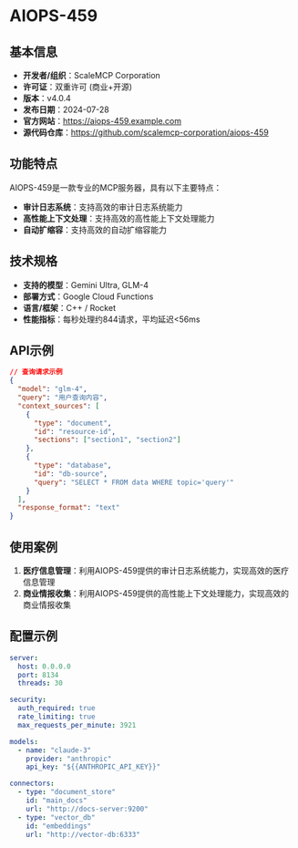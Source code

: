 # AIOPS-459

## 基本信息

- **开发者/组织**：ScaleMCP Corporation
- **许可证**：双重许可 (商业+开源)
- **版本**：v4.0.4
- **发布日期**：2024-07-28
- **官方网站**：https://aiops-459.example.com
- **源代码仓库**：https://github.com/scalemcp-corporation/aiops-459

## 功能特点

AIOPS-459是一款专业的MCP服务器，具有以下主要特点：

- **审计日志系统**：支持高效的审计日志系统能力
- **高性能上下文处理**：支持高效的高性能上下文处理能力
- **自动扩缩容**：支持高效的自动扩缩容能力


## 技术规格

- **支持的模型**：Gemini Ultra, GLM-4
- **部署方式**：Google Cloud Functions
- **语言/框架**：C++ / Rocket
- **性能指标**：每秒处理约844请求，平均延迟<56ms

## API示例

```json
// 查询请求示例
{
  "model": "glm-4",
  "query": "用户查询内容",
  "context_sources": [
    {
      "type": "document",
      "id": "resource-id",
      "sections": ["section1", "section2"]
    },
    {
      "type": "database",
      "id": "db-source",
      "query": "SELECT * FROM data WHERE topic='query'"
    }
  ],
  "response_format": "text"
}
```

## 使用案例

1. **医疗信息管理**：利用AIOPS-459提供的审计日志系统能力，实现高效的医疗信息管理
2. **商业情报收集**：利用AIOPS-459提供的高性能上下文处理能力，实现高效的商业情报收集


## 配置示例

```yaml
server:
  host: 0.0.0.0
  port: 8134
  threads: 30

security:
  auth_required: true
  rate_limiting: true
  max_requests_per_minute: 3921

models:
  - name: "claude-3"
    provider: "anthropic"
    api_key: "${{ANTHROPIC_API_KEY}}"

connectors:
  - type: "document_store"
    id: "main_docs"
    url: "http://docs-server:9200"
  - type: "vector_db"
    id: "embeddings"
    url: "http://vector-db:6333"
```